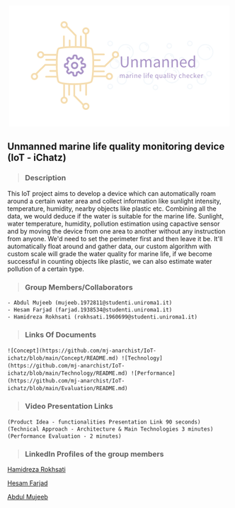  <p align="center"> 
    <img src="https://github.com/mj-anarchist/IoT-ichatz/blob/main/IoT_Project.png" alt="alternate text">
 </p>

## Unmanned marine life quality monitoring device (IoT - iChatz) 

> ### Description

This IoT project aims to develop a device which can automatically roam around a certain water area and collect information like sunlight intensity, temperature, humidity, nearby objects like plastic etc. Combining all the data, we would deduce if the water is suitable for the marine life. Sunlight, water temperature, humidity, pollution estimation using capactive sensor and by moving the device from one area to another without any instruction from anyone. We'd need to set the perimeter first and then leave it be. It'll automatically float around and gather data, our custom algorithm with custom scale will grade the water quality for marine life, if we become successful in counting objects like plastic, we can also estimate water pollution of a certain type.

> ### Group Members/Collaborators

```
- Abdul Mujeeb (mujeeb.1972811@studenti.uniroma1.it)
- Hesam Farjad (farjad.1938534@studenti.uniroma1.it)
- Hamidreza Rokhsati (rokhsati.1960699@studenti.uniroma1.it)
```

> ### Links Of Documents

`
![Concept](https://github.com/mj-anarchist/IoT-ichatz/blob/main/Concept/README.md)
![Technology](https://github.com/mj-anarchist/IoT-ichatz/blob/main/Technology/README.md)
![Performance](https://github.com/mj-anarchist/IoT-ichatz/blob/main/Evaluation/README.md)
`
> ### Video Presentation Links

```
(Product Idea - functionalities Presentation Link 90 seconds)
(Technical Approach - Architecture & Main Technologies 3 minutes)
(Performance Evaluation - 2 minutes)
```
> ### LinkedIn Profiles of the group members

[Hamidreza Rokhsati](https://ir.linkedin.com/in/hamidreza-rokhsati-bb8a5287)

[Hesam Farjad](https://www.linkedin.com/in/hesamfarjad/)

[Abdul Mujeeb](https://www.linkedin.com/in/mujeebishaque/)
